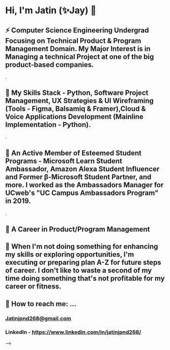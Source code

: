 # Hi, I'm Jatin (✨Jay) 👋

## ⚡ Computer Science Engineering Undergrad Focusing on Technical Product & Program Management Domain. My Major Interest is in Managing a technical Project at one of the big product-based companies.

.
## 🌱 My Skills Stack - Python, Software Project Management, UX Strategies & UI Wireframing (Tools - Figma, Balsamiq & Framer),Cloud & Voice Applications Development (Mainline Implementation - Python).

.
## 🤔 An Active Member of Esteemed Student Programs - Microsoft Learn Student Ambassador, Amazon Alexa Student Influencer and Former β-Microsoft Student Partner, and more. I worked as the Ambassadors Manager for UCweb's "UC Campus Ambassadors Program" in 2019.

.
## 👾 A Career in Product/Program Management

## 🤖 When I'm not doing something for enhancing my skills or exploring opportunities, I'm executing or preparing plan A-Z for future steps of career. I don't like to waste a second of my time doing something that's not profitable for my career or fitness. 

## 💬 How to reach me: ...

### Jatinjpnd268@gmail.com
### LinkedIn - https://www.linkedin.com/in/jatinjpnd268/
-->
